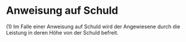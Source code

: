 # Anweisung auf Schuld

(1) Im Falle einer Anweisung auf Schuld wird der Angewiesene durch die Leistung in deren Höhe von der Schuld befreit.